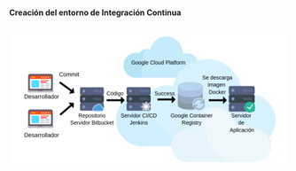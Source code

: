 <h1 class="title" style="display:none">Desarrollo</h1>
<h4 style="text-transform: none;"> Creación del entorno de Integración Continua </h4>
<img src="media\images\sprint3.png" alt="Docker" style="margin: 15px 0px;
                                                                            background: none;
                                                                            border: 0;
                                                                            box-shadow: none;">